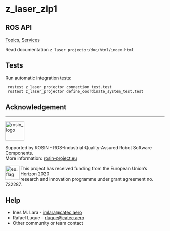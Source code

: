 
# z_laser_zlp1




## ROS API

[Topics, Services](http://wiki.ros.org/z_laser_projector#Code_API)

Read documentation `z_laser_projector/doc/html/index.html`

## Tests

Run automatic integration tests:

     rostest z_laser_projector connection_test.test
     rostest z_laser_projector define_coordinate_system_test.test

## Acknowledgement

***
<!-- 
    ROSIN acknowledgement from the ROSIN press kit
    @ https://github.com/rosin-project/press_kit
-->

<a href="http://rosin-project.eu">
  <img src="http://rosin-project.eu/wp-content/uploads/rosin_ack_logo_wide.png" 
       alt="rosin_logo" height="60" >
</a>

Supported by ROSIN - ROS-Industrial Quality-Assured Robot Software Components.  
More information: <a href="http://rosin-project.eu">rosin-project.eu</a>

<img src="http://rosin-project.eu/wp-content/uploads/rosin_eu_flag.jpg" 
     alt="eu_flag" height="45" align="left" >  

This project has received funding from the European Union’s Horizon 2020  
research and innovation programme under grant agreement no. 732287. 

## Help

* Ines M. Lara - imlara@catec.aero
* Rafael Luque - rluque@catec.aero
* Other community or team contact
